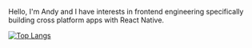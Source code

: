 Hello, I'm Andy and I have interests in frontend engineering specifically building cross platform apps with React Native.

[![Top Langs](https://github-readme-stats.vercel.app/api/top-langs/?username=anlai2)](https://github.com/anlai2/github-readme-stats)
